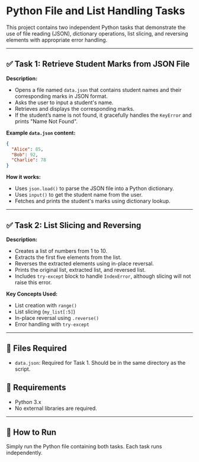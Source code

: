 
# Python File and List Handling Tasks

This project contains two independent Python tasks that demonstrate the use of file reading (JSON), dictionary operations, list slicing, and reversing elements with appropriate error handling.

---

## ✅ Task 1: Retrieve Student Marks from JSON File

**Description:**
- Opens a file named `data.json` that contains student names and their corresponding marks in JSON format.
- Asks the user to input a student's name.
- Retrieves and displays the corresponding marks.
- If the student’s name is not found, it gracefully handles the `KeyError` and prints "Name Not Found".

**Example `data.json` content:**
```json
{
  "Alice": 85,
  "Bob": 92,
  "Charlie": 78
}
```

**How it works:**
- Uses `json.load()` to parse the JSON file into a Python dictionary.
- Uses `input()` to get the student name from the user.
- Fetches and prints the student's marks using dictionary lookup.

---

## ✅ Task 2: List Slicing and Reversing

**Description:**
- Creates a list of numbers from 1 to 10.
- Extracts the first five elements from the list.
- Reverses the extracted elements using in-place reversal.
- Prints the original list, extracted list, and reversed list.
- Includes `try-except` block to handle `IndexError`, although slicing will not raise this error.

**Key Concepts Used:**
- List creation with `range()`
- List slicing (`my_list[:5]`)
- In-place reversal using `.reverse()`
- Error handling with `try-except`

---

## 📂 Files Required
- `data.json`: Required for Task 1. Should be in the same directory as the script.

## 🧰 Requirements
- Python 3.x
- No external libraries are required.

---

## 🔄 How to Run
Simply run the Python file containing both tasks. Each task runs independently.
